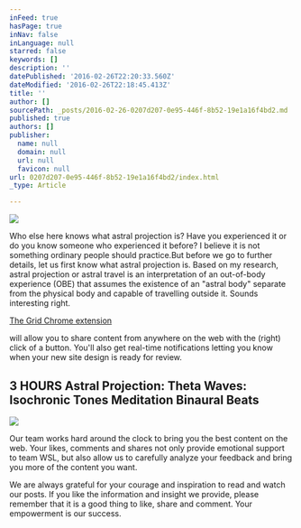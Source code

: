```yaml
---
inFeed: true
hasPage: true
inNav: false
inLanguage: null
starred: false
keywords: []
description: ''
datePublished: '2016-02-26T22:20:33.560Z'
dateModified: '2016-02-26T22:18:45.413Z'
title: ''
author: []
sourcePath: _posts/2016-02-26-0207d207-0e95-446f-8b52-19e1a16f4bd2.md
published: true
authors: []
publisher:
  name: null
  domain: null
  url: null
  favicon: null
url: 0207d207-0e95-446f-8b52-19e1a16f4bd2/index.html
_type: Article

---
```

![](https://the-grid-user-content.s3-us-west-2.amazonaws.com/7578fdb7-91e2-4efb-930e-8c138f3e4158.jpg)

Who else here knows what astral projection is? Have you experienced it or do you know someone who experienced it before? I believe it is not something ordinary people should practice.But before we go to further details, let us first know what astral projection is. Based on my research, astral projection or astral travel is an interpretation of an out-of-body experience (OBE) that assumes the existence of an "astral body" separate from the physical body and capable of travelling outside it. Sounds interesting right.

[The Grid Chrome extension][0]

will allow you to share content from anywhere on the web with the (right) click of a button. You'll also get real-time notifications letting you know when your new site design is ready for review.

## 3 HOURS Astral Projection: Theta Waves: Isochronic Tones Meditation Binaural Beats
![](https://the-grid-user-content.s3-us-west-2.amazonaws.com/ac42cf5f-0397-4ded-a816-8e496d9780e5.jpg)

Our team works hard around the clock to bring you the best content on the web. Your likes, comments and shares not only provide emotional support to team WSL, but also allow us to carefully analyze your feedback and bring you more of the content you want.

We are always grateful for your courage and inspiration to read and watch our posts. If you like the information and insight we provide, please remember that it is a good thing to like, share and comment. Your empowerment is our success.

[0]: http://mandrillapp.com/track/click/30128911/chrome.google.com?p=eyJzIjoiYmRiTlBBTlRxUjF4dTdQUFBuakhteVJsWW84IiwidiI6MSwicCI6IntcInVcIjozMDEyODkxMSxcInZcIjoxLFwidXJsXCI6XCJodHRwczpcXFwvXFxcL2Nocm9tZS5nb29nbGUuY29tXFxcL3dlYnN0b3JlXFxcL2RldGFpbFxcXC90aGUtZ3JpZFxcXC9wcHBqa2ZlanBiY29wa2lpbm5pY2hsb2FhamRwcG1sb1wiLFwiaWRcIjpcIjNhNTA1Y2VjZmZiZDRiNTg4NWI0NThjZDgxZjM3NWI5XCIsXCJ1cmxfaWRzXCI6W1wiZGFiMGIzNzRmYTkzMjQyMTM3Mjk3ZmFjNzk2NDZlN2UxNWFkMzMyMVwiXX0ifQ